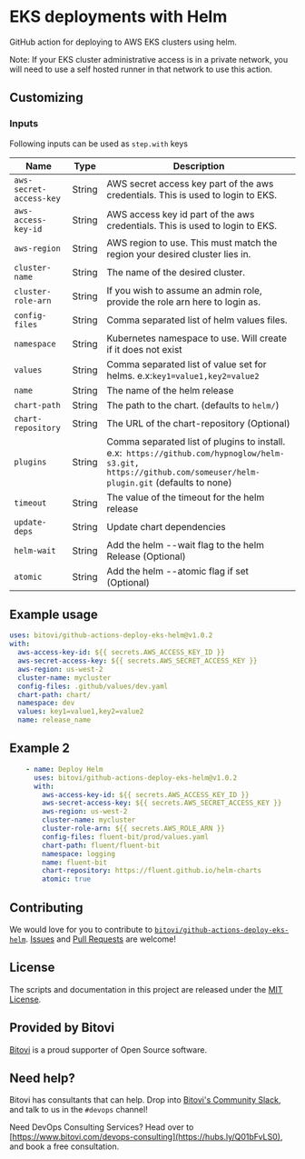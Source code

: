 # EKS deployments with Helm

GitHub action for deploying to AWS EKS clusters using helm.

Note:  If your EKS cluster administrative access is in a private network, you will need to use a self hosted runner in that network to use this action.

## Customizing

### Inputs

Following inputs can be used as `step.with` keys

| Name                    | Type   | Description                                                                                                                                               |
| ----------------------- | ------ | --------------------------------------------------------------------------------------------------------------------------------------------------------- |
| `aws-secret-access-key` | String | AWS secret access key part of the aws credentials. This is used to login to EKS.                                                                          |
| `aws-access-key-id`     | String | AWS access key id part of the aws credentials. This is used to login to EKS.                                                                              |
| `aws-region`            | String | AWS region to use. This must match the region your desired cluster lies in.                                                                               |
| `cluster-name`          | String | The name of the desired cluster.                                                                                                                          |
| `cluster-role-arn`      | String | If you wish to assume an admin role, provide the role arn here to login as.                                                                               |
| `config-files`          | String | Comma separated list of helm values files.                                                                                                                |
| `namespace`             | String | Kubernetes namespace to use.  Will create if it does not exist                                                                                            |
| `values`                | String | Comma separated list of value set for helms. e.x:`key1=value1,key2=value2`                                                                                |
| `name`                  | String | The name of the helm release                                                                                                                              |
| `chart-path`            | String | The path to the chart. (defaults to `helm/`)                                                                                                              |
| `chart-repository`      | String | The URL of the chart-repository (Optional)                                                                                                                |
| `plugins`               | String | Comma separated list of plugins to install. e.x:` https://github.com/hypnoglow/helm-s3.git, https://github.com/someuser/helm-plugin.git` (defaults to none) |
| `timeout`               | String | The value of the timeout for the helm release                                                                                                             |
| `update-deps`           | String | Update chart dependencies                                                                                                                                 |
| `helm-wait`             | String | Add the helm --wait flag to the helm Release (Optional)                                                                                                   |
| `atomic`                | String | Add the helm --atomic flag if set (Optional)                                                                                                              |

## Example usage

```yaml
uses: bitovi/github-actions-deploy-eks-helm@v1.0.2
with:
  aws-access-key-id: ${{ secrets.AWS_ACCESS_KEY_ID }}
  aws-secret-access-key: ${{ secrets.AWS_SECRET_ACCESS_KEY }}
  aws-region: us-west-2
  cluster-name: mycluster
  config-files: .github/values/dev.yaml
  chart-path: chart/
  namespace: dev
  values: key1=value1,key2=value2
  name: release_name
```

## Example 2
```yaml
    - name: Deploy Helm
      uses: bitovi/github-actions-deploy-eks-helm@v1.0.2
      with:
        aws-access-key-id: ${{ secrets.AWS_ACCESS_KEY_ID }}
        aws-secret-access-key: ${{ secrets.AWS_SECRET_ACCESS_KEY }}
        aws-region: us-west-2
        cluster-name: mycluster
        cluster-role-arn: ${{ secrets.AWS_ROLE_ARN }}
        config-files: fluent-bit/prod/values.yaml
        chart-path: fluent/fluent-bit
        namespace: logging
        name: fluent-bit
        chart-repository: https://fluent.github.io/helm-charts
        atomic: true
```


## Contributing
We would love for you to contribute to [`bitovi/github-actions-deploy-eks-helm`](https://github.com/bitovi/github-actions-deploy-eks-helm).   [Issues](https://github.com/bitovi/github-actions-deploy-eks-helm/issues) and [Pull Requests](https://github.com/bitovi/github-actions-deploy-eks-helm/pulls) are welcome!

## License
The scripts and documentation in this project are released under the [MIT License](https://github.com/bitovi/github-actions-deploy-eks-helm/blob/main/LICENSE).

## Provided by Bitovi
[Bitovi](https://www.bitovi.com/) is a proud supporter of Open Source software.

## Need help?
Bitovi has consultants that can help.  Drop into [Bitovi's Community Slack](https://www.bitovi.com/community/slack), and talk to us in the `#devops` channel!

Need DevOps Consulting Services?  Head over to [https://www.bitovi.com/devops-consulting](https://hubs.ly/Q01bFvLS0), and book a free consultation.
